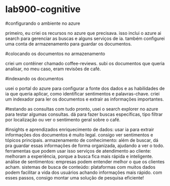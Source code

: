 # lab900-cognitive
#configurando o ambiente no azure

primeiro, eu criei os recursos no azure que precisava. isso inclui o azure ai search para gerenciar as buscas e alguns serviços de ia.
também configurei uma conta de armazenamento para guardar os documentos.

#colocando os documentos no armazenamento

criei um contêiner chamado coffee-reviews.
subi os documentos que queria analisar, no meu caso, eram revisões de café.

#indexando os documentos

usei o portal do azure para configurar a fonte dos dados e as habilidades de ia que queria aplicar, como identificar sentimentos e palavras-chave.
criei um indexador para ler os documentos e extrair as informações importantes.

#testando as consultas
com tudo pronto, usei o search explorer no azure para testar algumas consultas.
dá para fazer buscas específicas, tipo filtrar por localização ou ver o sentimento geral sobre o café.

#insights e aprendizados
enriquecimento de dados: usar ia para extrair informações dos documentos é muito legal. consigo ver sentimentos e tópicos principais.
armazenamento de conhecimento: além de buscar, dá pra guardar essas informações de forma organizada, ajudando a ver o todo.
ferramentas que podem usar isso
serviços de atendimento ao cliente: melhoram a experiência, porque a busca fica mais rápida e inteligente.
análise de sentimentos: empresas podem entender melhor o que os clientes acham.
sistemas de busca de conteúdo: plataformas com muitos dados podem facilitar a vida dos usuários achando informações mais rápido.
com esses passos, consigo montar uma solução de pesquisa eficiente!

